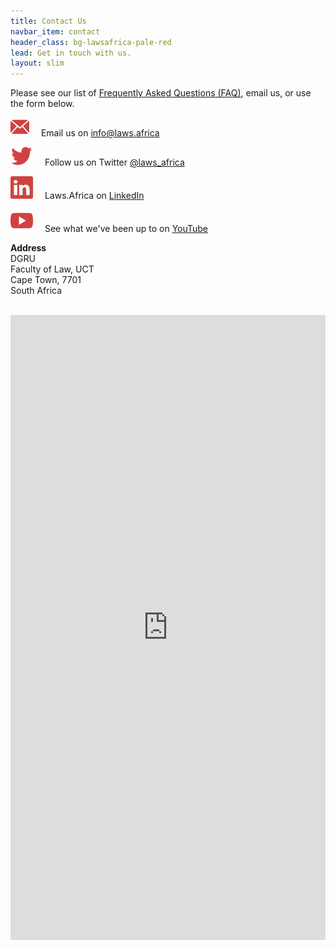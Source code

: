 ```yaml
---
title: Contact Us
navbar_item: contact
header_class: bg-lawsafrica-pale-red
lead: Get in touch with us.
layout: slim
---
```


Please see our list of [Frequently Asked Questions (FAQ)](/faq), email us, or use the form below.

<img src="/img/social/email.svg" style="margin-right:15px"> Email us on [info@laws.africa](mailto:info@laws.africa)

<img src="/img/social/twitter.svg" style="margin-right:15px"> Follow us on Twitter [@laws_africa](http://twitter.com/@laws_africa)

<img src="/img/social/linkedin.svg" style="margin-right:15px"> Laws.Africa on [LinkedIn](https://www.linkedin.com/company/laws-africa/)

<img src="/img/social/youtube.svg" style="margin-right:15px"> See what we've been up to on [YouTube](https://www.youtube.com/channel/UCUFRw2pyZUq9ekMThYQ4kCQ)  

**Address**  
DGRU  
Faculty of Law, UCT  
Cape Town, 7701  
South Africa

<br>

<iframe src="https://docs.google.com/forms/d/e/1FAIpQLSeyDTLlFMnkeVPtFQN4hkBTJ-azlGbwhgmbKCGseiCNnEFYLw/viewform" width="100%" height="1000px" style="border: 0px"></iframe>

